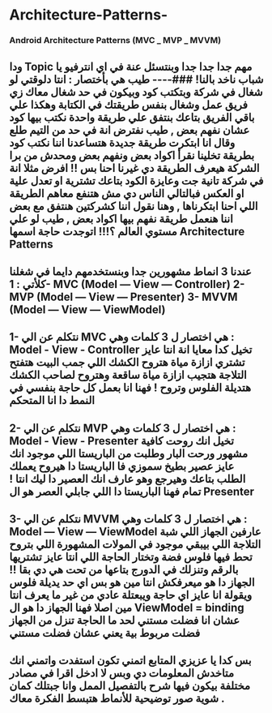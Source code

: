 # Architecture-Patterns-
### Android Architecture Patterns (MVC _ MVP _ MVVM)
ودا Topic مهم جدا جدا جدا وبنتسئل عنة في اي انترفيو يا شباب ناخد بالنا!
###----
طيب هي بأختصار : انتا دلوقتي لو شغال في شركة وبتكتب كود وبيكون في حد شغال معاك زي فريق عمل وشغال بنفس طريقتك في الكتابة وهكذا علي باقي الفريق بتاعك بنتفق علي طريقة واحدة نكتب بيها كود عشان نفهم بعض , طيب نفترض انة في حد من التيم طلع وقال انا ابتكرت طريقة جديدة هتساعدنا اننا نكتب كود بطريقة تخلينا نقرأ اكواد بعض ونفهم بعض ومحدش من برا الشركة هيعرف الطريقة دي غيرنا احنا بس !!
افرض مثلا انة في شركة تانية جت وعايزة الكود بتاعك تشترية او تعدل علية او العكس فبالتالي الناس دي مش هتنفع معاهم الطريقة اللي احنا ابتكرناها , وهنا نقول اننا كشركتين هنتفق مع بعض اننا هنعمل طريقة نفهم بيها اكواد بعض , طيب لو علي مستوي العالم ؟!!! اتوجدت حاجة اسمها Architecture Patterns
----
عندنا 3 انماط مشهورين جدا وبنستخدمهم دايما في شغلنا كلأتي :
1- MVC (Model — View — Controller)
2- MVP (Model — View — Presenter)
3- MVVM (Model — View — ViewModel)
----
1- نتكلم عن الي MVC هي اختصار ل 3 كلمات وهي :
Model - View - Controller
تخيل كدا معايا انة انتا عايز تشتري ازازة مياة هتروح الكشك اللي جمب البيت هتفتح التلاجة هتجيب ازازة مياة ساقعة وهتروح لصاحب الكشك هتديلة الفلوس وتروح !
فهنا انا بعمل كل حاجة بنفسي في النمط دا انا المتحكم
----
2-  نتكلم عن الي MVP هي اختصار ل 3 كلمات وهي :
Model - View - Presenter
تخيل انك روحت كافية مشهور ورحت البار وطلبت من الباريستا اللي موجود انك عايز عصير بطيخ سموزي فا الباريستا دا هيروح يعملك الطلب بتاعك وهيرجع وهو عارف انك العصير دا ليك انتا ! تمام
فهنا الباريستا دا اللي جابلي العصر هو ال Presenter
----
3- نتكلم عن الي MVVM هي اختصار ل 3 كلمات وهي :
Model — View — ViewModel
عارفين الجهاز اللي شبة التلاجة اللي بيبقي موجود في المولات المشهورة اللي بتروح تحط فيها فلوس فضة وتختار الحاجة اللي انتا عايز تشتريها بالرقم وتنزلك في الدورج بتاعها من تحت هي دي بقا !! الجهاز دا هو ميعرفكش انتا مين هو بس اي حد يديلة فلوس ويقولة انا عايز اي حاجة ويبعتلة عادي من غير ما يعرف انتا مين اصلا 
فهنا الجهاز دا هو ال ViewModel = binding عشان انا فضلت مستني لحد ما الحاجة تنزل من الجهاز فضلت مربوط بية يعني عشان فضلت مستني 
-----
بس كدا يا عزيزي المتابع اتمني تكون استفدت واتمني انك متاخدش المعلومات دي وبس لا ادخل اقرا في مصادر مختلفة بيكون فيها شرح بالتفصيل الممل وانا جبتلك كمان شوية صور توضيحية للأنماط هتبسط الفكرة معاك . 
----
